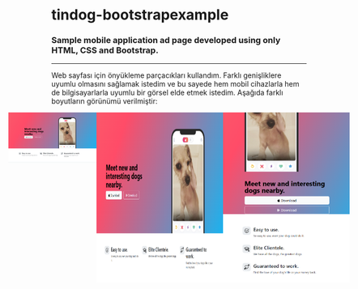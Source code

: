 # tindog-bootstrapexample
### Sample mobile application ad page developed using only HTML, CSS and Bootstrap.

---

Web sayfası için önyükleme parçacıkları kullandım. Farklı genişliklere uyumlu olmasını sağlamak istedim ve bu sayede hem mobil cihazlarla hem de bilgisayarlarla uyumlu bir görsel elde etmek istedim.
Aşağıda farklı boyutların görünümü verilmiştir:

<div style="display: flex; justify-content: center; ">
  <img src="images/ss1.png" alt="Fotoğraf 1" width="250" height="100">
  <img src="images/ss2.png" alt="Fotoğraf 2" width="250">
  <img src="images/ss3.png" alt="Fotoğraf 3" width="250">
</div>
